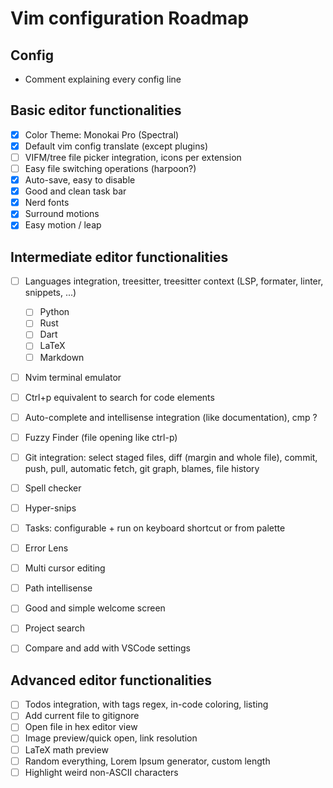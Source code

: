 # Vim configuration Roadmap

## Config

- Comment explaining every config line

## Basic editor functionalities

- [X] Color Theme: Monokai Pro (Spectral)
- [X] Default vim config translate (except plugins)
- [ ] VIFM/tree file picker integration, icons per extension
- [ ] Easy file switching operations (harpoon?)
- [X] Auto-save, easy to disable
- [X] Good and clean task bar
- [X] Nerd fonts
- [X] Surround motions
- [X] Easy motion / leap

## Intermediate editor functionalities

- [ ] Languages integration, treesitter, treesitter context (LSP, formater, linter, snippets, ...)
  - [ ] Python
  - [ ] Rust
  - [ ] Dart
  - [ ] LaTeX
  - [ ] Markdown

- [ ] Nvim terminal emulator
- [ ] Ctrl+p equivalent to search for code elements
- [ ] Auto-complete and intellisense integration (like documentation), cmp ?
- [ ] Fuzzy Finder (file opening like ctrl-p)
- [ ] Git integration: select staged files, diff (margin and whole file), commit, push, pull, automatic fetch, git graph, blames, file history
- [ ] Spell checker
- [ ] Hyper-snips
- [ ] Tasks: configurable + run on keyboard shortcut or from palette
- [ ] Error Lens
- [ ] Multi cursor editing
- [ ] Path intellisense
- [ ] Good and simple welcome screen
- [ ] Project search

- [ ] Compare and add with VSCode settings

## Advanced editor functionalities

- [ ] Todos integration, with tags regex, in-code coloring, listing
- [ ] Add current file to gitignore
- [ ] Open file in hex editor view
- [ ] Image preview/quick open, link resolution
- [ ] LaTeX math preview
- [ ] Random everything, Lorem Ipsum generator, custom length
- [ ] Highlight weird non-ASCII characters
